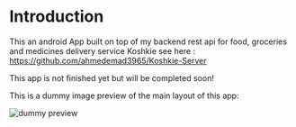 # Introduction

This an android App built on top of my backend
rest api for food, groceries and medicines delivery service Koshkie
see here : https://github.com/ahmedemad3965/Koshkie-Server

This app is not finished yet but will be completed soon!

This is a dummy image preview of the main layout of this app:

![dummy preview](https://i.imgur.com/SLqRqr3.png)
